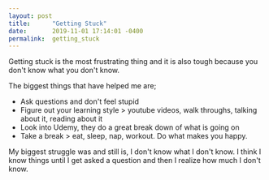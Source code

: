 ```yaml
---
layout: post
title:      "Getting Stuck"
date:       2019-11-01 17:14:01 -0400
permalink:  getting_stuck
---
```



Getting stuck is the  most  frustrating thing and it is also tough because you don't know what you don't know.

The biggest things that have helped me are;
 
- Ask questions and don't feel stupid
- Figure out your learning style > youtube videos, walk throughs, talking about it, reading about it
- Look into Udemy, they do a great break down of what is going on
- Take a break > eat, sleep, nap, workout. Do what makes you happy. 

My biggest struggle was and still is, I don't know what I don't know. I think I know things until I get asked a question and then I realize how much I don't know. 


